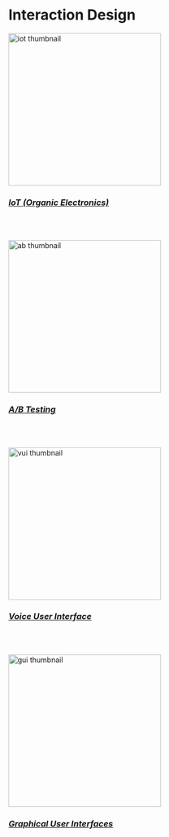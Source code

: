 # Interaction Design

<p>
  <a href="https://sarah-wach.github.io/iot.md">
    <img src="/assets/iot/thumbnail.png" alt="iot thumbnail" width="300">
  </a>
</p>

###  [*IoT (Organic Electronics)*](iot.md)
<br/>
<br/>
<p>
  <a href="https://sarah-wach.github.io/assets/ab/AB_Testing.pdf">
    <img src="/assets/ab/thumbnail.png" alt="ab thumbnail" width="300">
  </a>
</p>

### [*A/B Testing*](/assets/ab/AB_Testing.pdf)
<br/>
<br/>
<p>
  <a href="https://sarah-wach.github.io/vui.md">
    <img src="/assets/vui/thumbnail.png" alt="vui thumbnail" width="300">
  </a>
</p>


###  [*Voice User Interface*](vui.md)
<br/>
<br/>
<p>
  <a href="https://sarah-wach.github.io/gui.md">
    <img src="/assets/gui/thumbnail.png" alt="gui thumbnail" width="300">
  </a>
</p>

###  [*Graphical User Interfaces*](gui.md)
